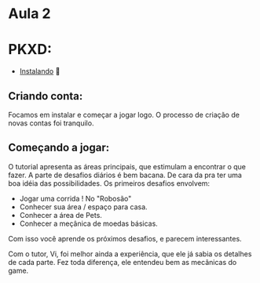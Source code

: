 # Aula 2

# PKXD:
* [Instalando](https://playpkxd.com/pt/download)  🐧
    
## Criando conta:

Focamos em instalar e começar a jogar logo.
O processo de criação de novas contas foi tranquilo.

## Começando a jogar:

O tutorial apresenta as áreas principais,
que estimulam a encontrar o que fazer.
A parte de desafios diários é bem bacana.
De cara da pra ter uma boa idéia das possibilidades.
Os primeiros desafios envolvem:
- Jogar uma corrida ! No "Robosão" 
- Conhecer sua área / espaço para casa.
- Conhecer a área de Pets.
- Conhecer a meçânica de moedas básicas.

Com isso você aprende os próximos desafios,
e parecem interessantes.

Com o tutor, Vi, foi melhor ainda a experiência,
que ele já sabia os detalhes de cada parte.
Fez toda diferença, ele entendeu bem as mecânicas do game.

